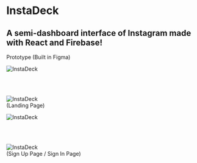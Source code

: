 # InstaDeck
<h2>A semi-dashboard interface of Instagram made with React and Firebase!</h2>



Prototype (Built in Figma)
<br />

![InstaDeck](https://github.com/juliuscecilia33/instadeck/blob/main/src/components/images/PagesPNG.jpg)

<br />
<br />

![InstaDeck](https://github.com/juliuscecilia33/instadeck/blob/main/src/components/images/Home%20page.jpg)
<br />
(Landing Page)

![InstaDeck](https://github.com/juliuscecilia33/instadeck/blob/main/src/components/images/SignUpPages.jpg)

<br />
<br />

![InstaDeck](https://github.com/juliuscecilia33/instadeck/blob/main/src/components/images/Sign%20In%20Page.jpg)
<br />
(Sign Up Page / Sign In Page)



